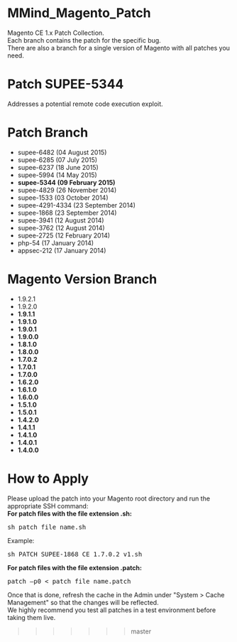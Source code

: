 MMind_Magento_Patch
==================

Magento CE 1.x Patch Collection.<br />
Each branch contains the patch for the specific bug.<br />
There are also a branch for a single version of Magento with all patches you need.

# Patch SUPEE-5344

Addresses a potential remote code execution exploit.

# Patch Branch

- supee-6482 (04 August 2015)
- supee-6285 (07 July 2015)
- supee-6237 (18 June 2015)
- supee-5994 (14 May 2015)
- **supee-5344 (09 February 2015)**
- supee-4829 (26 November 2014)
- supee-1533 (03 October 2014)
- supee-4291-4334 (23 September 2014)
- supee-1868 (23 September 2014)
- supee-3941 (12 August 2014)
- supee-3762 (12 August 2014)
- supee-2725 (12 February 2014)
- php-54 (17 January 2014)
- appsec-212 (17 January 2014)

# Magento Version Branch

- 1.9.2.1
- 1.9.2.0
- **1.9.1.1**
- **1.9.1.0**
- **1.9.0.1**
- **1.9.0.0**
- **1.8.1.0**
- **1.8.0.0**
- **1.7.0.2**
- **1.7.0.1**
- **1.7.0.0**
- **1.6.2.0**
- **1.6.1.0**
- **1.6.0.0**
- **1.5.1.0**
- **1.5.0.1**
- **1.4.2.0**
- **1.4.1.1**
- **1.4.1.0**
- **1.4.0.1**
- **1.4.0.0**

# How to Apply

Please upload the patch into your Magento root directory and run the appropriate SSH command:<br />
**For patch files with the file extension .sh:** 

<pre>
sh patch_file_name.sh
</pre>

Example: 
<pre>
sh PATCH_SUPEE-1868_CE_1.7.0.2_v1.sh
</pre>

**For patch files with the file extension .patch:**

<pre>
patch –p0 < patch_file_name.patch
</pre>

Once that is done, refresh the cache in the Admin under "System > Cache Management" so that the changes will be reflected.<br />
We highly recommend you test all patches in a test environment before taking them live.
>>>>>>> master
